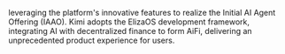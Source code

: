  leveraging the platform's innovative features to realize the Initial AI Agent Offering (IAAO). Kimi adopts the ElizaOS development framework, integrating AI with decentralized finance to form AiFi, delivering an unprecedented product experience for users.
